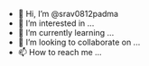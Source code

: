 - 👋 Hi, I’m @srav0812padma
- 👀 I’m interested in ...
- 🌱 I’m currently learning ...
- 💞️ I’m looking to collaborate on ...
- 📫 How to reach me ...

<!---
srav0812padma/srav0812padma is a ✨ special ✨ repository because its `README.md` (this file) appears on your GitHub profile.
You can click the Preview link to take a look at your changes.
--->
